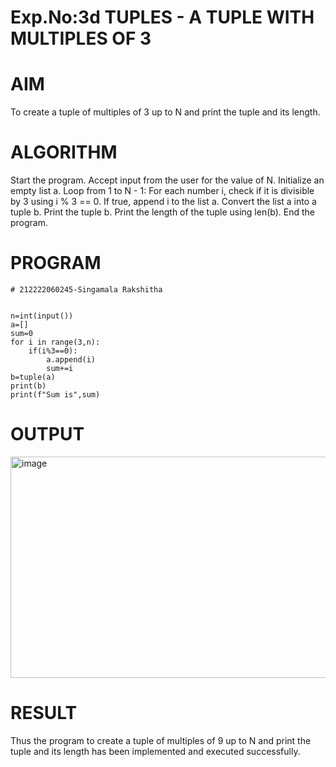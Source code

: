 # Exp.No:3d TUPLES - A TUPLE WITH MULTIPLES OF 3
# AIM
To create a tuple of multiples of 3 up to N and print the tuple and its length.

# ALGORITHM
Start the program. Accept input from the user for the value of N. Initialize an empty list a. Loop from 1 to N - 1: For each number i, check if it is divisible by 3 using i % 3 == 0. If true, append i to the list a. Convert the list a into a tuple b. Print the tuple b. Print the length of the tuple using len(b). End the program.

# PROGRAM
~~~
# 212222060245-Singamala Rakshitha


n=int(input())
a=[]
sum=0
for i in range(3,n):
    if(i%3==0):
        a.append(i)
        sum+=i
b=tuple(a)
print(b)
print(f"Sum is",sum)
~~~
# OUTPUT
<img width="1187" height="354" alt="image" src="https://github.com/user-attachments/assets/7d98a703-1c6e-4c4d-8fae-a177b34d1251" />

# RESULT
Thus the program to create a tuple of multiples of 9 up to N and print the tuple and its length has been implemented and executed successfully.
